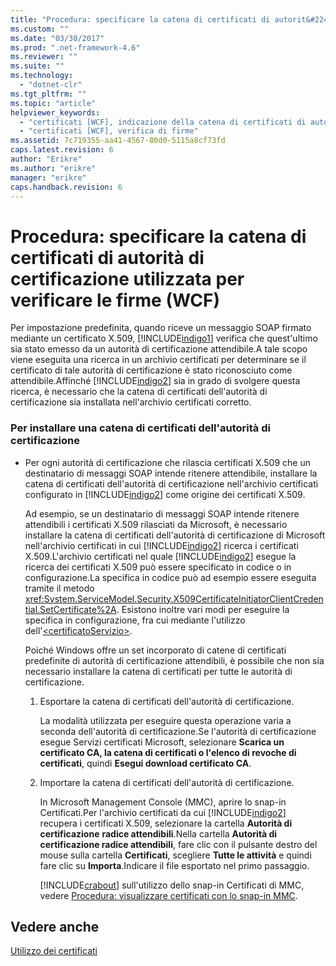 ```yaml
---
title: "Procedura: specificare la catena di certificati di autorit&#224; di certificazione utilizzata per verificare le firme (WCF) | Microsoft Docs"
ms.custom: ""
ms.date: "03/30/2017"
ms.prod: ".net-framework-4.6"
ms.reviewer: ""
ms.suite: ""
ms.technology: 
  - "dotnet-clr"
ms.tgt_pltfrm: ""
ms.topic: "article"
helpviewer_keywords: 
  - "certificati [WCF], indicazione della catena di certificati di autorità di certificazione"
  - "certificati [WCF], verifica di firme"
ms.assetid: 7c719355-aa41-4567-80d0-5115a8cf73fd
caps.latest.revision: 6
author: "Erikre"
ms.author: "erikre"
manager: "erikre"
caps.handback.revision: 6
---
```

# Procedura: specificare la catena di certificati di autorit&#224; di certificazione utilizzata per verificare le firme (WCF)
Per impostazione predefinita, quando riceve un messaggio SOAP firmato mediante un certificato X.509, [!INCLUDE[indigo1](../../../../includes/indigo1-md.md)] verifica che quest'ultimo sia stato emesso da un autorità di certificazione attendibile.A tale scopo viene eseguita una ricerca in un archivio certificati per determinare se il certificato di tale autorità di certificazione è stato riconosciuto come attendibile.Affinché [!INCLUDE[indigo2](../../../../includes/indigo2-md.md)] sia in grado di svolgere questa ricerca, è necessario che la catena di certificati dell'autorità di certificazione sia installata nell'archivio certificati corretto.  
  
### Per installare una catena di certificati dell'autorità di certificazione  
  
-   Per ogni autorità di certificazione che rilascia certificati X.509 che un destinatario di messaggi SOAP intende ritenere attendibile, installare la catena di certificati dell'autorità di certificazione nell'archivio certificati configurato in [!INCLUDE[indigo2](../../../../includes/indigo2-md.md)] come origine dei certificati X.509.  
  
     Ad esempio, se un destinatario di messaggi SOAP intende ritenere attendibili i certificati X.509 rilasciati da Microsoft, è necessario installare la catena di certificati dell'autorità di certificazione di Microsoft nell'archivio certificati in cui [!INCLUDE[indigo2](../../../../includes/indigo2-md.md)] ricerca i certificati X.509.L'archivio certificati nel quale [!INCLUDE[indigo2](../../../../includes/indigo2-md.md)] esegue la ricerca dei certificati X.509 può essere specificato in codice o in configurazione.La specifica in codice può ad esempio essere eseguita tramite il metodo <xref:System.ServiceModel.Security.X509CertificateInitiatorClientCredential.SetCertificate%2A>. Esistono inoltre vari modi per eseguire la specifica in configurazione, fra cui mediante l'utilizzo dell'[\<certificatoServizio\>](../../../../docs/framework/configure-apps/file-schema/wcf/servicecertificate-of-clientcredentials-element.md).  
  
     Poiché Windows offre un set incorporato di catene di certificati predefinite di autorità di certificazione attendibili, è possibile che non sia necessario installare la catena di certificati per tutte le autorità di certificazione.  
  
    1.  Esportare la catena di certificati dell'autorità di certificazione.  
  
         La modalità utilizzata per eseguire questa operazione varia a seconda dell'autorità di certificazione.Se l'autorità di certificazione esegue Servizi certificati Microsoft, selezionare **Scarica un certificato CA, la catena di certificati o l'elenco di revoche di certificati**, quindi **Esegui download certificato CA**.  
  
    2.  Importare la catena di certificati dell'autorità di certificazione.  
  
         In Microsoft Management Console \(MMC\), aprire lo snap\-in Certificati.Per l'archivio certificati da cui [!INCLUDE[indigo2](../../../../includes/indigo2-md.md)] recupera i certificati X.509, selezionare la cartella **Autorità di certificazione** **radice attendibili**.Nella cartella **Autorità di certificazione radice attendibili**, fare clic con il pulsante destro del mouse sulla cartella **Certificati**, scegliere **Tutte le attività** e quindi fare clic su **Importa**.Indicare il file esportato nel primo passaggio.  
  
         [!INCLUDE[crabout](../../../../includes/crabout-md.md)] sull'utilizzo dello snap\-in Certificati di MMC, vedere [Procedura: visualizzare certificati con lo snap\-in MMC](../../../../docs/framework/wcf/feature-details/how-to-view-certificates-with-the-mmc-snap-in.md).  
  
## Vedere anche  
 [Utilizzo dei certificati](../../../../docs/framework/wcf/feature-details/working-with-certificates.md)